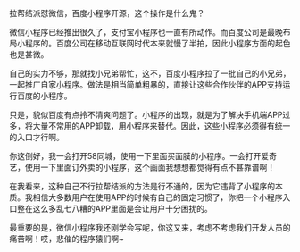 拉帮结派怼微信，百度小程序开源，这个操作是什么鬼？

微信小程序已经推出很久了，支付宝小程序也一直有所动作。而百度公司是最晚布局小程序的。百度公司在移动互联网时代本来就慢了半拍，因此小程序方面的起色也是甚微。

自己的实力不够，那就找小兄弟帮忙，这不，百度小程序拉了一批自己的小兄弟，一起推广自家小程序。做法是相当简单粗暴的，直接让这些合作伙伴的APP支持运行百度的小程序。

只是，貌似百度有点拎不清爽问题了。小程序的出现，就是为了解决手机端APP过多，将大量不常用的APP卸载，用小程序来替代。因此，这些小程序必须得有统一的入口才行啊。

你这倒好，我一会打开58同城，使用一下里面买面膜的小程序。一会打开爱奇艺，使用一下里面订外卖的小程序，这个画面我想想都觉得有点不甚靠谱啊！

在我看来，这种自己不行拉帮结派的方法是行不通的，因为它违背了小程序的本质。我相信大多数用户在使用APP的时候有自己的固定习惯了，你把一个小程序入口整在这么多乱七八糟的APP里面是会让用户十分困扰的。

最重要的是，微信小程序我还刚学会写呢，你这又来，考虑不考虑我们开发人员的痛苦啊！哎，悲催的程序猿们啊~

